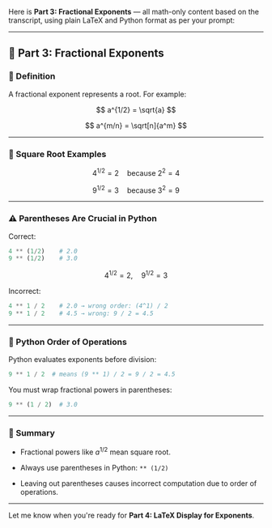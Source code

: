 Here is **Part 3: Fractional Exponents** — all math-only content based on the transcript, using plain LaTeX and Python format as per your prompt:

---

## 📙 Part 3: Fractional Exponents

### 📐 Definition

A fractional exponent represents a root. For example:

$$ a^{1/2} = \sqrt{a} $$

$$ a^{m/n} = \sqrt[n]{a^m} $$

---

### 🧮 Square Root Examples

$$ 4^{1/2} = 2 \quad \text{because } 2^2 = 4 $$

$$ 9^{1/2} = 3 \quad \text{because } 3^2 = 9 $$

---

### ⚠️ Parentheses Are Crucial in Python

Correct:

```python
4 ** (1/2)    # 2.0
9 ** (1/2)    # 3.0
```

$$ 4^{1/2} = 2,\quad 9^{1/2} = 3 $$

Incorrect:

```python
4 ** 1 / 2    # 2.0 → wrong order: (4^1) / 2
9 ** 1 / 2    # 4.5 → wrong: 9 / 2 = 4.5
```

---

### 🧾 Python Order of Operations

Python evaluates exponents before division:

```python
9 ** 1 / 2  # means (9 ** 1) / 2 = 9 / 2 = 4.5
```

You must wrap fractional powers in parentheses:

```python
9 ** (1 / 2)  # 3.0
```

---

### 🧾 Summary

- Fractional powers like $a^{1/2}$ mean square root.
    
- Always use parentheses in Python: `** (1/2)`
    
- Leaving out parentheses causes incorrect computation due to order of operations.
    

---

Let me know when you're ready for **Part 4: LaTeX Display for Exponents**.
